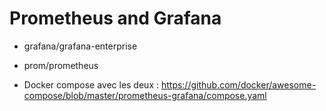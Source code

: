 # Prometheus and Grafana

- grafana/grafana-enterprise
- prom/prometheus

- Docker compose avec les deux : https://github.com/docker/awesome-compose/blob/master/prometheus-grafana/compose.yaml
